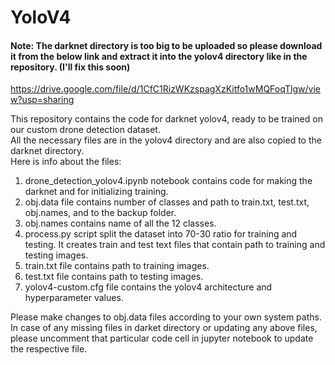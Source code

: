 # YoloV4

#### Note: The darknet directory is too big to be uploaded so please download it from the below link and extract it into the yolov4 directory like in the repository. (I'll fix this soon)
https://drive.google.com/file/d/1CfC1RizWKzspagXzKitfo1wMQFoqTlgw/view?usp=sharing

This repository contains the code for darknet yolov4, ready to be trained on our custom drone detection dataset.  
All the necessary files are in the yolov4 directory and are also copied to the darknet directory.  
Here is info about the files:  
1) drone_detection_yolov4.ipynb notebook contains code for making the darknet and for initializing training.  
2) obj.data file contains number of classes and path to train.txt, test.txt, obj.names, and to the backup folder.   
3) obj.names contains name of all the 12 classes.  
4) process.py script split the dataset into 70-30 ratio for training and testing. It creates train and test text files that contain path to training and testing images.  
5) train.txt file contains path to training images.  
6) test.txt file contains path to testing images.  
7) yolov4-custom.cfg file contains the yolov4 architecture and hyperparameter values.   
     
Please make changes to obj.data files according to your own system paths.  
In case of any missing files in darket directory or updating any above files, please uncomment that particular code cell in jupyter notebook to update the respective file.
